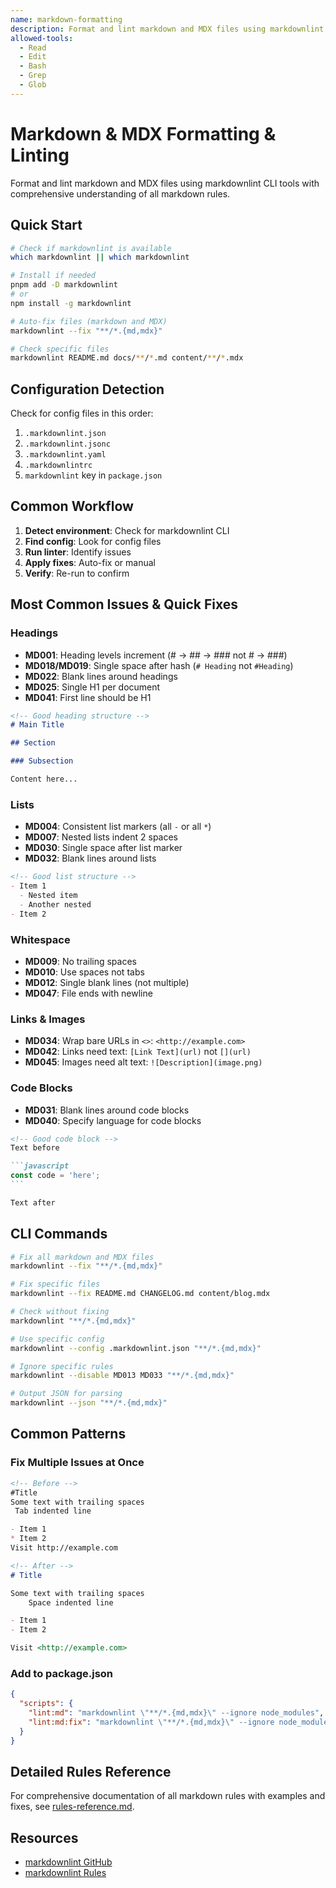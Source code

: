 ```yaml
---
name: markdown-formatting
description: Format and lint markdown and MDX files using markdownlint with comprehensive rule knowledge for automated and manual fixes. Use when working with .md or .mdx files, formatting documentation, linting markdown/MDX, or when user mentions markdown issues, formatting problems, or documentation standards.
allowed-tools:
  - Read
  - Edit
  - Bash
  - Grep
  - Glob
---
```


# Markdown & MDX Formatting & Linting

Format and lint markdown and MDX files using markdownlint CLI tools with comprehensive understanding of all markdown rules.

## Quick Start

```bash
# Check if markdownlint is available
which markdownlint || which markdownlint

# Install if needed
pnpm add -D markdownlint
# or
npm install -g markdownlint

# Auto-fix files (markdown and MDX)
markdownlint --fix "**/*.{md,mdx}"

# Check specific files
markdownlint README.md docs/**/*.md content/**/*.mdx
```

## Configuration Detection

Check for config files in this order:

1. `.markdownlint.json`
2. `.markdownlint.jsonc`
3. `.markdownlint.yaml`
4. `.markdownlintrc`
5. `markdownlint` key in `package.json`

## Common Workflow

1. **Detect environment**: Check for markdownlint CLI
2. **Find config**: Look for config files
3. **Run linter**: Identify issues
4. **Apply fixes**: Auto-fix or manual
5. **Verify**: Re-run to confirm

## Most Common Issues & Quick Fixes

### Headings

- **MD001**: Heading levels increment (# → ## → ### not # → ###)
- **MD018/MD019**: Single space after hash (`# Heading` not `#Heading`)
- **MD022**: Blank lines around headings
- **MD025**: Single H1 per document
- **MD041**: First line should be H1

```markdown
<!-- Good heading structure -->
# Main Title

## Section

### Subsection

Content here...
```

### Lists

- **MD004**: Consistent list markers (all `-` or all `*`)
- **MD007**: Nested lists indent 2 spaces
- **MD030**: Single space after list marker
- **MD032**: Blank lines around lists

```markdown
<!-- Good list structure -->
- Item 1
  - Nested item
  - Another nested
- Item 2
```

### Whitespace

- **MD009**: No trailing spaces
- **MD010**: Use spaces not tabs
- **MD012**: Single blank lines (not multiple)
- **MD047**: File ends with newline

### Links & Images

- **MD034**: Wrap bare URLs in `<>`: `<http://example.com>`
- **MD042**: Links need text: `[Link Text](url)` not `[](url)`
- **MD045**: Images need alt text: `![Description](image.png)`

### Code Blocks

- **MD031**: Blank lines around code blocks
- **MD040**: Specify language for code blocks

````markdown
<!-- Good code block -->
Text before

```javascript
const code = 'here';
```

Text after
````

## CLI Commands

```bash
# Fix all markdown and MDX files
markdownlint --fix "**/*.{md,mdx}"

# Fix specific files
markdownlint --fix README.md CHANGELOG.md content/blog.mdx

# Check without fixing
markdownlint "**/*.{md,mdx}"

# Use specific config
markdownlint --config .markdownlint.json "**/*.{md,mdx}"

# Ignore specific rules
markdownlint --disable MD013 MD033 "**/*.{md,mdx}"

# Output JSON for parsing
markdownlint --json "**/*.{md,mdx}"
```

## Common Patterns

### Fix Multiple Issues at Once

```markdown
<!-- Before -->
#Title
Some text with trailing spaces
 Tab indented line

- Item 1
* Item 2
Visit http://example.com

<!-- After -->
# Title

Some text with trailing spaces
    Space indented line

- Item 1
- Item 2

Visit <http://example.com>
```

### Add to package.json

```json
{
  "scripts": {
    "lint:md": "markdownlint \"**/*.{md,mdx}\" --ignore node_modules",
    "lint:md:fix": "markdownlint \"**/*.{md,mdx}\" --ignore node_modules --fix"
  }
}
```

## Detailed Rules Reference

For comprehensive documentation of all markdown rules with examples and fixes, see [rules-reference.md](./rules-reference.md).

## Resources

- [markdownlint GitHub](https://github.com/DavidAnson/markdownlint)
- [markdownlint Rules](https://github.com/DavidAnson/markdownlint/blob/main/doc/Rules.md)
